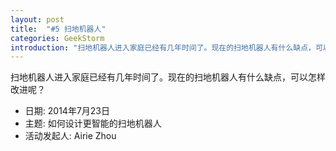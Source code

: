 ```yaml
---
layout: post
title:  "#5 扫地机器人"
categories: GeekStorm
introduction: "扫地机器人进入家庭已经有几年时间了。现在的扫地机器人有什么缺点，可以怎样改进呢？"
---
```

扫地机器人进入家庭已经有几年时间了。现在的扫地机器人有什么缺点，可以怎样改进呢？

- 日期: 2014年7月23日
- 主题: 如何设计更智能的扫地机器人
- 活动发起人: Airie Zhou
